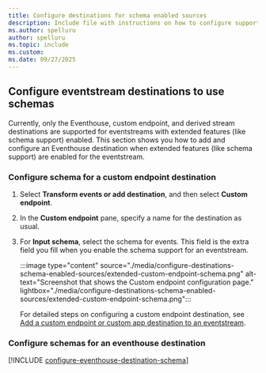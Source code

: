```yaml
---
title: Configure destinations for schema enabled sources
description: Include file with instructions on how to configure supported destinations for schema enabled sources.
ms.author: spelluru
author: spelluru 
ms.topic: include
ms.custom:
ms.date: 09/27/2025
---
```


## Configure eventstream destinations to use schemas
Currently, only the Eventhouse, custom endpoint, and derived stream destinations are supported for eventstreams with extended features (like schema support) enabled. This section shows you how to add and configure an Eventhouse destination when extended features (like schema support) are enabled for the eventstream. 

### Configure schema for a custom endpoint destination

1. Select **Transform events or add destination**, and then select **Custom endpoint**.
1. In the **Custom endpoint** pane, specify a name for the destination as usual. 
1. For **Input schema**, select the schema for events. This field is the extra field you fill when you enable the schema support for an eventstream. 

    :::image type="content" source="./media/configure-destinations-schema-enabled-sources/extended-custom-endpoint-schema.png" alt-text="Screenshot that shows the Custom endpoint configuration page." lightbox="./media/configure-destinations-schema-enabled-sources/extended-custom-endpoint-schema.png":::

    For detailed steps on configuring a custom endpoint destination, see [Add a custom endpoint or custom app destination to an eventstream](../add-destination-custom-app.md).
    
### Configure schemas for an eventhouse destination
[!INCLUDE [configure-eventhouse-destination-schema](configure-eventhouse-destination-schema.md)]